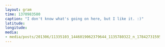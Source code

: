 ```yaml
---
layout: gram
time: 1370983580
caption: "I don't know what's going on here, but I like it. :)"
latitude: 
longitude: 
media:
- media/posts/201306/11335103_1446019062379644_1135780322_n_17842731595000351.jpg
---
```

